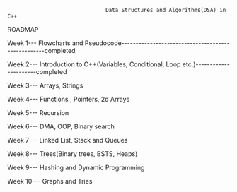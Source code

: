 
                                   Data Structures and Algorithms(DSA) in C++


ROADMAP

Week 1--- Flowcharts and Pseudocode---------------------------------------------------completed

Week 2--- Introduction to C++(Variables, Conditional, Loop etc.)----------------------completed

Week 3--- Arrays, Strings

Week 4--- Functions , Pointers, 2d Arrays

Week 5--- Recursion

Week 6--- DMA, OOP, Binary search

Week 7--- Linked List, Stack and Queues

Week 8--- Trees(Binary trees, BSTS, Heaps)
 
Week 9--- Hashing and Dynamic Programming

Week 10--- Graphs and Tries
